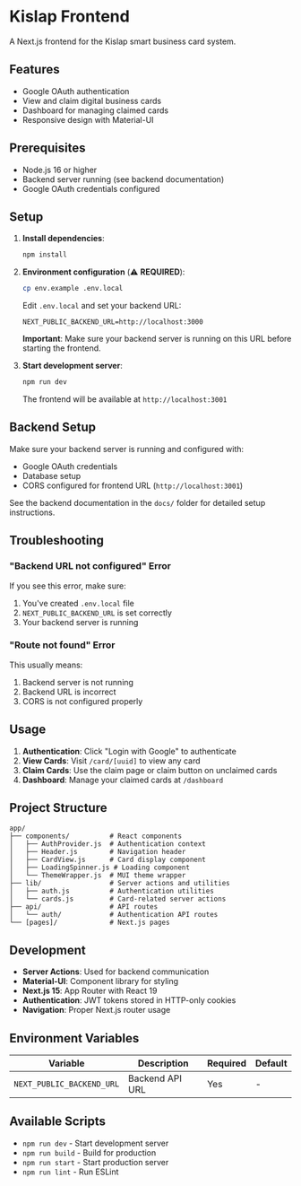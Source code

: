 # Kislap Frontend

A Next.js frontend for the Kislap smart business card system.

## Features

-   Google OAuth authentication
-   View and claim digital business cards
-   Dashboard for managing claimed cards
-   Responsive design with Material-UI

## Prerequisites

-   Node.js 16 or higher
-   Backend server running (see backend documentation)
-   Google OAuth credentials configured

## Setup

1. **Install dependencies**:

    ```bash
    npm install
    ```

2. **Environment configuration** (⚠️ **REQUIRED**):

    ```bash
    cp env.example .env.local
    ```

    Edit `.env.local` and set your backend URL:

    ```env
    NEXT_PUBLIC_BACKEND_URL=http://localhost:3000
    ```

    **Important**: Make sure your backend server is running on this URL before starting the frontend.

3. **Start development server**:

    ```bash
    npm run dev
    ```

    The frontend will be available at `http://localhost:3001`

## Backend Setup

Make sure your backend server is running and configured with:

-   Google OAuth credentials
-   Database setup
-   CORS configured for frontend URL (`http://localhost:3001`)

See the backend documentation in the `docs/` folder for detailed setup instructions.

## Troubleshooting

### "Backend URL not configured" Error

If you see this error, make sure:

1. You've created `.env.local` file
2. `NEXT_PUBLIC_BACKEND_URL` is set correctly
3. Your backend server is running

### "Route not found" Error

This usually means:

1. Backend server is not running
2. Backend URL is incorrect
3. CORS is not configured properly

## Usage

1. **Authentication**: Click "Login with Google" to authenticate
2. **View Cards**: Visit `/card/[uuid]` to view any card
3. **Claim Cards**: Use the claim page or claim button on unclaimed cards
4. **Dashboard**: Manage your claimed cards at `/dashboard`

## Project Structure

```
app/
├── components/          # React components
│   ├── AuthProvider.js  # Authentication context
│   ├── Header.js        # Navigation header
│   ├── CardView.js      # Card display component
│   ├── LoadingSpinner.js # Loading component
│   └── ThemeWrapper.js  # MUI theme wrapper
├── lib/                 # Server actions and utilities
│   ├── auth.js          # Authentication utilities
│   └── cards.js         # Card-related server actions
├── api/                 # API routes
│   └── auth/            # Authentication API routes
└── [pages]/             # Next.js pages
```

## Development

-   **Server Actions**: Used for backend communication
-   **Material-UI**: Component library for styling
-   **Next.js 15**: App Router with React 19
-   **Authentication**: JWT tokens stored in HTTP-only cookies
-   **Navigation**: Proper Next.js router usage

## Environment Variables

| Variable                  | Description     | Required | Default |
| ------------------------- | --------------- | -------- | ------- |
| `NEXT_PUBLIC_BACKEND_URL` | Backend API URL | Yes      | -       |

## Available Scripts

-   `npm run dev` - Start development server
-   `npm run build` - Build for production
-   `npm run start` - Start production server
-   `npm run lint` - Run ESLint
